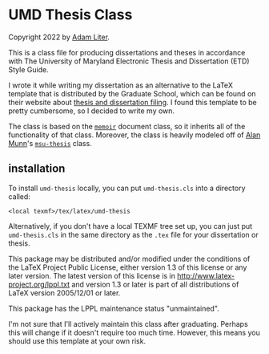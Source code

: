 <!-- -*- mode: gfm; coding: utf-8; fill-column: 72; -*- -->
# UMD Thesis Class

Copyright 2022 by [Adam Liter][adamliter].

This is a class file for producing dissertations and theses in
accordance with The University of Maryland Electronic Thesis and
Dissertation (ETD) Style Guide.

I wrote it while writing my dissertation as an alternative to the LaTeX
template that is distributed by the Graduate School, which can be found
on their website about [thesis and dissertation
filing][gradschool-diss-filing]. I found this template to be pretty
cumbersome, so I decided to write my own.

The class is based on the [`memoir`][memoir] document class, so it
inherits all of the functionality of that class. Moreover, the class is
heavily modeled off of [Alan Munn][alanmunn]'s
[`msu-thesis`][msu-thesis] class.

## installation

To install `umd-thesis` locally, you can put `umd-thesis.cls` into a
directory called:

```
<local texmf>/tex/latex/umd-thesis
```

Alternatively, if you don't have a local TEXMF tree set up, you can just
put `umd-thesis.cls` in the same directory as the `.tex` file for your
dissertation or thesis.

This package may be distributed and/or modified under the conditions of
the LaTeX Project Public License, either version 1.3 of this license or
any later version. The latest version of this license is in
http://www.latex-project.org/lppl.txt and version 1.3 or later is part
of all distributions of LaTeX version 2005/12/01 or later.

This package has the LPPL maintenance status "unmaintained".

I'm not sure that I'll actively maintain this class after graduating.
Perhaps this will change if it doesn't require too much time. However,
this means you should use this template at your own risk.

<!-- Links -->
[adamliter]: https://adamliter.org
[gradschool-diss-filing]: https://gradschool.umd.edu/students/academic-progress/thesis-and-dissertation-filing
[memoir]: https://ctan.org/pkg/memoir
[alanmunn]: https://amunn.github.io/
[msu-thesis]: https://github.com/amunn/msu-thesis
